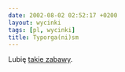 ```yaml
---
date: 2002-08-02 02:52:17 +0200
layout: wycinki
tags: [pl, wycinki]
title: Typorga(ni)sm
---
```


Lubię [takie zabawy](http://typorganism.com/ '...t.y.p.o.r.g.a.n.i.s.m...').

